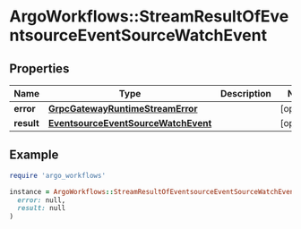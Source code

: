 # ArgoWorkflows::StreamResultOfEventsourceEventSourceWatchEvent

## Properties

| Name | Type | Description | Notes |
| ---- | ---- | ----------- | ----- |
| **error** | [**GrpcGatewayRuntimeStreamError**](GrpcGatewayRuntimeStreamError.md) |  | [optional] |
| **result** | [**EventsourceEventSourceWatchEvent**](EventsourceEventSourceWatchEvent.md) |  | [optional] |

## Example

```ruby
require 'argo_workflows'

instance = ArgoWorkflows::StreamResultOfEventsourceEventSourceWatchEvent.new(
  error: null,
  result: null
)
```

